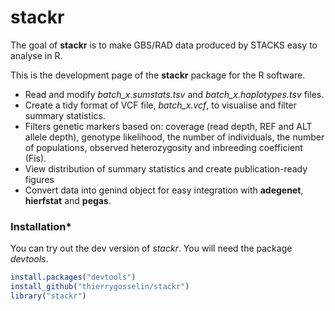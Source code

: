 # stackr
The goal of **stackr** is to make GBS/RAD data produced by STACKS easy to analyse in R.

This is the development page of the **stackr** package for the R software.

* Read and modify *batch_x.sumstats.tsv* and *batch_x.haplotypes.tsv* files.
* Create a tidy format of VCF file, *batch_x.vcf*, to visualise and filter summary statistics.
* Filters genetic markers based on: coverage (read depth, REF and ALT allele depth), genotype likelihood, the number of individuals, the number of populations, observed heterozygosity and inbreeding coefficient (Fis).
* View distribution of summary statistics and create publication-ready figures
* Convert data into genind object for easy integration with **adegenet**, **hierfstat** and **pegas**.




### Installation*
You can try out the dev version of *stackr*. You will need the package *devtools*.

```r
install.packages("devtools")
install_github("thierrygosselin/stackr")
library("stackr")
```
